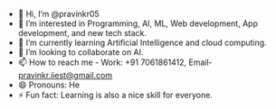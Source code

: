 - 👋 Hi, I’m @pravinkr05
- 👀 I’m interested in Programming, AI, ML, Web development, App development, and new tech stack.
- 🌱 I’m currently learning Artificial Intelligence and cloud computing.
- 💞️ I’m looking to collaborate on AI.
- 📫 How to reach me - Work: +91 7061861412, Email- pravinkr.iiest@gmail.com
- 😄 Pronouns: He
- ⚡ Fun fact: Learning is also a nice skill for everyone.

<!---
pravinkr05/pravinkr05 is a ✨ special ✨ repository because its `README.md` (this file) appears on your GitHub profile.
You can click the Preview link to take a look at your changes.
--->
